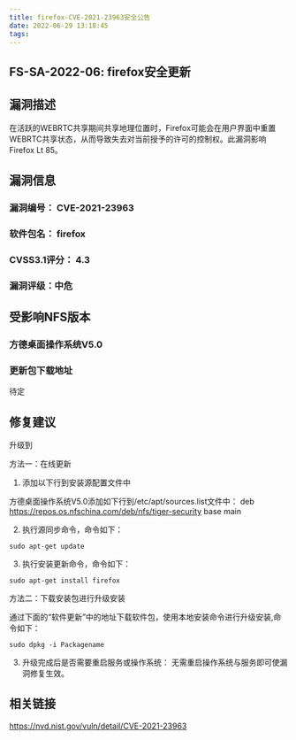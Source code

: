 ```yaml
---
title: firefox-CVE-2021-23963安全公告
date: 2022-06-29 13:18:45
tags:
---
```

## FS-SA-2022-06: firefox安全更新

## 漏洞描述

在活跃的WEBRTC共享期间共享地理位置时，Firefox可能会在用户界面中重置WEBRTC共享状态，从而导致失去对当前授予的许可的控制权。此漏洞影响Firefox Lt 85。

## 漏洞信息

###    漏洞编号： CVE-2021-23963

###    软件包名： firefox

###    CVSS3.1评分： 4.3

###    漏洞评级：中危

## 受影响NFS版本

###    方德桌面操作系统V5.0

### 更新包下载地址

待定

## 修复建议

升级到 

方法一：在线更新

1. 添加以下行到安装源配置文件中

方德桌面操作系统V5.0添加如下行到/etc/apt/sources.list文件中：
deb https://repos.os.nfschina.com/deb/nfs/tiger-security base main

2. 执行源同步命令，命令如下：

```
sudo apt-get update
```

3. 执行安装更新命令，命令如下：

```
sudo apt-get install firefox
```

方法二：下载安装包进行升级安装

通过下面的“软件更新”中的地址下载软件包，使用本地安装命令进行升级安装,命令如下：

```
sudo dpkg -i Packagename
```

3. 升级完成后是否需要重启服务或操作系统：
   无需重启操作系统与服务即可使漏洞修复生效。

## 相关链接

https://nvd.nist.gov/vuln/detail/CVE-2021-23963
